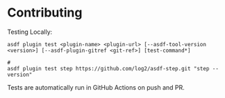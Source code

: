 # Contributing

Testing Locally:

```shell
asdf plugin test <plugin-name> <plugin-url> [--asdf-tool-version <version>] [--asdf-plugin-gitref <git-ref>] [test-command*]

#
asdf plugin test step https://github.com/log2/asdf-step.git "step --version"
```

Tests are automatically run in GitHub Actions on push and PR.
